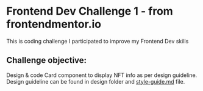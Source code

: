 # Frontend Dev Challenge 1 - from frontendmentor.io

This is coding challenge I participated to improve my Frontend Dev skills

## Challenge objective: 
Design & code Card component to display NFT info as per design guideline. 
Design guideline can be found in design folder and [style-guide.md](style-guide.md) file.